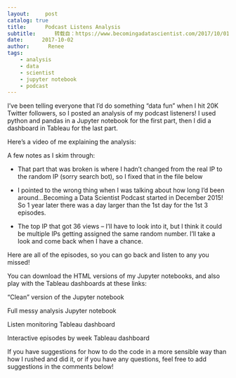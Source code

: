 ```yaml
---
layout:     post
catalog: true
title:      Podcast Listens Analysis
subtitle:      转载自：https://www.becomingadatascientist.com/2017/10/01/podcast-listens-analysis/
date:      2017-10-02
author:      Renee
tags:
    - analysis
    - data
    - scientist
    - jupyter notebook
    - podcast
---
```


I’ve been telling everyone that I’d do something “data fun” when I hit 20K Twitter followers, so I posted an analysis of my podcast listeners! I used python and pandas in a Jupyter notebook for the first part, then I did a dashboard in Tableau for the last part.

Here’s a video of me explaining the analysis:


A few notes as I skim through:

- That part that was broken is where I hadn’t changed from the real IP to the random IP (sorry search bot), so I fixed that in the file below

- I pointed to the wrong thing when I was talking about how long I’d been around…Becoming a Data Scientist Podcast started in December 2015! So 1 year later there was a day larger than the 1st day for the 1st 3 episodes.

- The top IP that got 36 views – I’ll have to look into it, but I think it could be multiple IPs getting assigned the same random number. I’ll take a look and come back when I have a chance.


Here are all of the episodes, so you can go back and listen to any you missed!

You can download the HTML versions of my Jupyter notebooks, and also play with the Tableau dashboards at these links:

“Clean” version of the Jupyter notebook

Full messy analysis Jupyter notebook

Listen monitoring Tableau dashboard

Interactive episodes by week Tableau dashboard

If you have suggestions for how to do the code in a more sensible way than how I rushed and did it, or if you have any questions, feel free to add suggestions in the comments below! 

